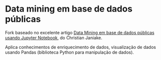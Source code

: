 # Data mining em base de dados públicas
Fork baseado no excelente artigo [Data Mining em base de dados públicas usando Jupyter Notebook](https://movile.blog/data-mining-em-bases-de-dados-publicas-usando-jupyter-notebook/), do Christian Janiake.

Aplica conhecimentos de enriquecimento de dados, visualização de dados usando Pandas (biblioteca Python para manipulação de dados).